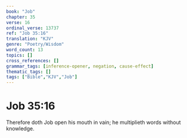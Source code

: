 ```yaml
---
book: "Job"
chapter: 35
verse: 16
ordinal_verse: 13737
ref: "Job 35:16"
translation: "KJV"
genre: "Poetry/Wisdom"
word_count: 13
topics: []
cross_references: []
grammar_tags: [inference-opener, negation, cause-effect]
thematic_tags: []
tags: ["Bible","KJV","Job"]
---
```


# Job 35:16

Therefore doth Job open his mouth in vain; he multiplieth words without knowledge.

